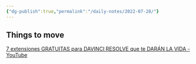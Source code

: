 ```yaml
---
{"dg-publish":true,"permalink":"/daily-notes/2022-07-28/"}
---
```




## Things to move
[7 extensiones GRATUITAS para DAVINCI RESOLVE que te DARÁN LA VIDA - YouTube](https://www.youtube.com/watch?v=rTeIDj4RM4c)






